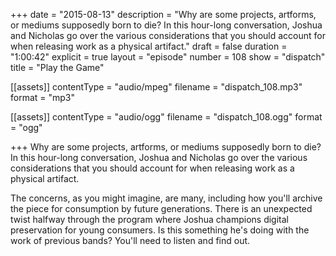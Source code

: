 +++
date = "2015-08-13"
description = "Why are some projects, artforms, or mediums supposedly born to die? In this hour-long conversation, Joshua and Nicholas go over the various considerations that you should account for when releasing work as a physical artifact."
draft = false
duration = "1:00:42"
explicit = true
layout = "episode"
number = 108
show = "dispatch"
title = "Play the Game"

[[assets]]
  contentType = "audio/mpeg"
  filename = "dispatch_108.mp3"
  format = "mp3"

[[assets]]
  contentType = "audio/ogg"
  filename = "dispatch_108.ogg"
  format = "ogg"

+++
Why are some projects, artforms, or mediums supposedly born to die? In this hour-long conversation, Joshua and Nicholas go over the various considerations that you should account for when releasing work as a physical artifact.

The concerns, as you might imagine, are many, including how you'll archive the piece for consumption by future generations. There is an unexpected twist halfway through the program where Joshua champions digital preservation for young consumers. Is this something he's doing with the work of previous bands? You'll need to listen and find out. 